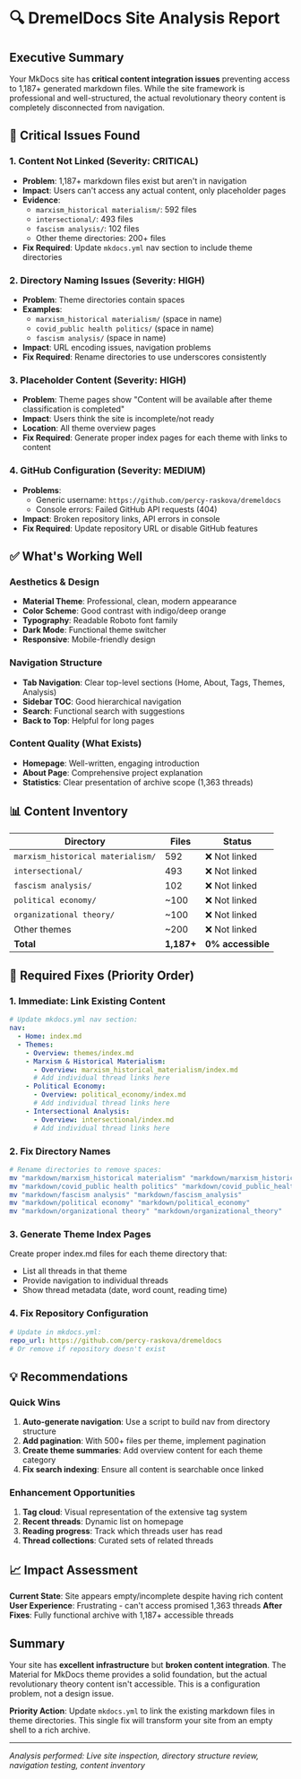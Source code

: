 # 🔍 DremelDocs Site Analysis Report

## Executive Summary
Your MkDocs site has **critical content integration issues** preventing access to 1,187+ generated markdown files. While the site framework is professional and well-structured, the actual revolutionary theory content is completely disconnected from navigation.

## 🚨 Critical Issues Found

### 1. **Content Not Linked (Severity: CRITICAL)**
- **Problem**: 1,187+ markdown files exist but aren't in navigation
- **Impact**: Users can't access any actual content, only placeholder pages
- **Evidence**:
  - `marxism_historical materialism/`: 592 files
  - `intersectional/`: 493 files
  - `fascism analysis/`: 102 files
  - Other theme directories: 200+ files
- **Fix Required**: Update `mkdocs.yml` nav section to include theme directories

### 2. **Directory Naming Issues (Severity: HIGH)**
- **Problem**: Theme directories contain spaces
- **Examples**:
  - `marxism_historical materialism/` (space in name)
  - `covid_public health politics/` (space in name)
  - `fascism analysis/` (space in name)
- **Impact**: URL encoding issues, navigation problems
- **Fix Required**: Rename directories to use underscores consistently

### 3. **Placeholder Content (Severity: HIGH)**
- **Problem**: Theme pages show "Content will be available after theme classification is completed"
- **Impact**: Users think the site is incomplete/not ready
- **Location**: All theme overview pages
- **Fix Required**: Generate proper index pages for each theme with links to content

### 4. **GitHub Configuration (Severity: MEDIUM)**
- **Problems**:
  - Generic username: `https://github.com/percy-raskova/dremeldocs`
  - Console errors: Failed GitHub API requests (404)
- **Impact**: Broken repository links, API errors in console
- **Fix Required**: Update repository URL or disable GitHub features

## ✅ What's Working Well

### Aesthetics & Design
- **Material Theme**: Professional, clean, modern appearance
- **Color Scheme**: Good contrast with indigo/deep orange
- **Typography**: Readable Roboto font family
- **Dark Mode**: Functional theme switcher
- **Responsive**: Mobile-friendly design

### Navigation Structure
- **Tab Navigation**: Clear top-level sections (Home, About, Tags, Themes, Analysis)
- **Sidebar TOC**: Good hierarchical navigation
- **Search**: Functional search with suggestions
- **Back to Top**: Helpful for long pages

### Content Quality (What Exists)
- **Homepage**: Well-written, engaging introduction
- **About Page**: Comprehensive project explanation
- **Statistics**: Clear presentation of archive scope (1,363 threads)

## 📊 Content Inventory

| Directory | Files | Status |
|-----------|-------|--------|
| `marxism_historical materialism/` | 592 | ❌ Not linked |
| `intersectional/` | 493 | ❌ Not linked |
| `fascism analysis/` | 102 | ❌ Not linked |
| `political economy/` | ~100 | ❌ Not linked |
| `organizational theory/` | ~100 | ❌ Not linked |
| Other themes | ~200 | ❌ Not linked |
| **Total** | **1,187+** | **0% accessible** |

## 🔧 Required Fixes (Priority Order)

### 1. Immediate: Link Existing Content
```yaml
# Update mkdocs.yml nav section:
nav:
  - Home: index.md
  - Themes:
    - Overview: themes/index.md
    - Marxism & Historical Materialism:
      - Overview: marxism_historical_materialism/index.md
      # Add individual thread links here
    - Political Economy:
      - Overview: political_economy/index.md
      # Add individual thread links here
    - Intersectional Analysis:
      - Overview: intersectional/index.md
      # Add individual thread links here
```

### 2. Fix Directory Names
```bash
# Rename directories to remove spaces:
mv "markdown/marxism_historical materialism" "markdown/marxism_historical_materialism"
mv "markdown/covid_public health politics" "markdown/covid_public_health_politics"
mv "markdown/fascism analysis" "markdown/fascism_analysis"
mv "markdown/political economy" "markdown/political_economy"
mv "markdown/organizational theory" "markdown/organizational_theory"
```

### 3. Generate Theme Index Pages
Create proper index.md files for each theme directory that:
- List all threads in that theme
- Provide navigation to individual threads
- Show thread metadata (date, word count, reading time)

### 4. Fix Repository Configuration
```yaml
# Update in mkdocs.yml:
repo_url: https://github.com/percy-raskova/dremeldocs
# Or remove if repository doesn't exist
```

## 💡 Recommendations

### Quick Wins
1. **Auto-generate navigation**: Use a script to build nav from directory structure
2. **Add pagination**: With 500+ files per theme, implement pagination
3. **Create theme summaries**: Add overview content for each theme category
4. **Fix search indexing**: Ensure all content is searchable once linked

### Enhancement Opportunities
1. **Tag cloud**: Visual representation of the extensive tag system
2. **Recent threads**: Dynamic list on homepage
3. **Reading progress**: Track which threads user has read
4. **Thread collections**: Curated sets of related threads

## 📈 Impact Assessment

**Current State**: Site appears empty/incomplete despite having rich content
**User Experience**: Frustrating - can't access promised 1,363 threads
**After Fixes**: Fully functional archive with 1,187+ accessible threads

## Summary

Your site has **excellent infrastructure** but **broken content integration**. The Material for MkDocs theme provides a solid foundation, but the actual revolutionary theory content isn't accessible. This is a configuration problem, not a design issue.

**Priority Action**: Update `mkdocs.yml` to link the existing markdown files in theme directories. This single fix will transform your site from an empty shell to a rich archive.

---
*Analysis performed: Live site inspection, directory structure review, navigation testing, content inventory*